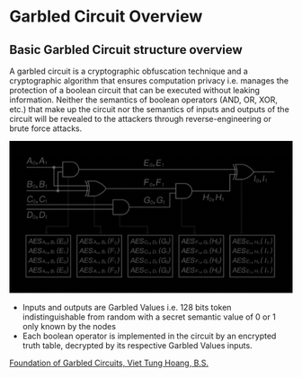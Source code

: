 # Garbled Circuit Overview

## Basic Garbled Circuit structure overview

A garbled circuit is a cryptographic obfuscation technique and a cryptographic algorithm that ensures computation privacy i.e. manages the protection of a boolean circuit that can be executed without leaking information. Neither the semantics of boolean operators (AND, OR, XOR, etc.) that make up the circuit nor the semantics of inputs and outputs of the circuit will be revealed to the attackers through reverse-engineering or brute force attacks.

![GC Structure Overview](./fig/GC-Structure-Overview.png)

- Inputs and outputs are Garbled Values i.e. 128 bits token indistinguishable from random with a secret semantic value of 0 or 1 only known by the nodes
- Each boolean operator is implemented in the circuit by an encrypted truth table, decrypted by its respective Garbled Values inputs.





[Foundation of Garbled Circuits, Viet Tung Hoang, B.S.](https://www.cs.fsu.edu/~tvhoang/thesis.pdf)
